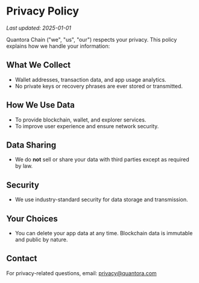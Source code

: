 # Privacy Policy

_Last updated: 2025-01-01_

Quantora Chain ("we", "us", "our") respects your privacy. This policy explains how we handle your information:

## What We Collect

- Wallet addresses, transaction data, and app usage analytics.
- No private keys or recovery phrases are ever stored or transmitted.

## How We Use Data

- To provide blockchain, wallet, and explorer services.
- To improve user experience and ensure network security.

## Data Sharing

- We do **not** sell or share your data with third parties except as required by law.

## Security

- We use industry-standard security for data storage and transmission.

## Your Choices

- You can delete your app data at any time. Blockchain data is immutable and public by nature.

## Contact

For privacy-related questions, email: privacy@quantora.com